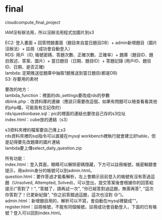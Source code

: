 # final
cloudcompute_final_project

IAM沒有辦法用，所以沒辦法用程式加圖片到s3  

EC2:
登入畫面 + 回答問題畫面（題目來自當日題目DB）+ admin新增題目（圖片沒辦法）+ 註冊（成功會自動登入）  
RDS:
用戶（ID, 帳號密碼、答題次數、正確次數、正確率）+ 題庫（題目ID、題目敘述、答案、圖片）+ 當日題目（日期、題目ID）+ 答題記錄 (用戶ID、題目ID、日期、是否正確)  
lambda:
定期推送從題庫中抽取1題推送到當日題目(都是DB)  
S3:
存要用的素材  

要改的地方：  
lambda_function：裡面的db_settings要改成rds的參數   
dblink.php：改資料庫的連線（應該只需要改這個，如果有問題可以檢查看看其他的php檔，可能我有忘記改的）    
rds/questionbase.sql：pic的裡面的連結也要改自己存的s3位址  
index.html：cube放的連結（s3）  

s3資料夾裡的檔案要自己傳上s3  
rds資料夾裡的sql指令可以直接在mysql workbench裡執行就會建立好table，但是記得要先改題庫的圖片連結  
lambda要上傳select_daily_question.zip  

所有功能：  
index.html：登入頁面，眼睛可以解除密碼隱藏，下方可以註冊帳號，帳密輸錯會提示，用admin身分的帳號可以到admin.html。  
question.html：要作答過才能看解析，左上會顯示目前登入的帳號有沒有答過這題（Unsolved, Attempted, Solved)，可以登出，提交答案後會根據你的回答給提示("答對了！", "答錯了，請再試一次", "你已經答對過這題，無需再答", "這次你答對了！已更新紀錄", "你之前答錯過這題，這次也沒對 😢")。  
admin.html：新增題目用的，解析可以不寫，會自動在mysql裡變成""。  
register.html：註冊帳號，不能有同個帳號，註冊成功會自動登入，下面的已有帳號？登入可以回到index.html。  
